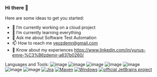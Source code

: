 ### Hi there 👋

Here are some ideas to get you started:

- 🔭 I’m currently working on a cloud project
- 🌱 I’m currently learning everything
- 💬 Ask me about Software Test Automation
- 📫 How to reach me  yeozdemr@gmail.com
- 📄 Know about my experiences https://www.linkedin.com/in/yunus-emre-%C3%B6zdemir-a637b0260/

Languages and Tools:
![image](https://github.com/yemreozdemir/yemreozdemir/assets/105021694/e42e5caf-b091-4100-9d4d-e1ba6fb35475) ![image](https://github.com/yemreozdemir/yemreozdemir/assets/105021694/88753a1a-36e4-4769-b3e3-3b16bbe98def) ![image](https://github.com/yemreozdemir/yemreozdemir/assets/105021694/3a7deacd-8bbc-453b-b9ce-e817712eafe7) ![image](https://github.com/yemreozdemir/yemreozdemir/assets/105021694/9205f938-e159-4402-a3b6-0cd1aa3f1231) ![image](https://github.com/yemreozdemir/yemreozdemir/assets/105021694/6b1b6176-a1bf-416c-a57b-031099f84e59) ![image](https://github.com/yemreozdemir/yemreozdemir/assets/105021694/81762932-80e6-4f23-acc9-524dd6ba8260) ![image](https://github.com/yemreozdemir/yemreozdemir/assets/105021694/2ff1ddb3-da12-45cf-b5de-7c59cc63fab5) [![Jira](https://badgen.net/badge/icon/jira?icon=jira&label)](https://https://jira.com/)  [![Maven](https://badgen.net/badge/icon/maven?icon=maven&label)](https://https://maven.apache.org/)  [![Windows](https://badgen.net/badge/icon/windows?icon=windows&label)](https://microsoft.com/windows/)  [![official JetBrains project](http://jb.gg/badges/official.svg)](https://confluence.jetbrains.com/display/ALL/JetBrains+on+GitHub) 
